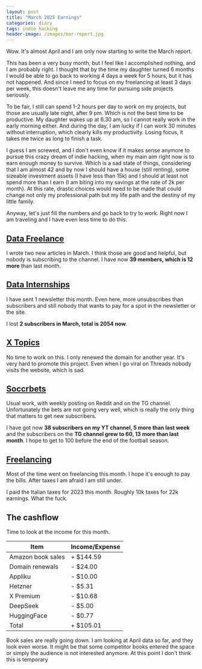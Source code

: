 ```yaml
---
layout: post
title: "March 2025 Earnings"
categories: diary
tags: indie hacking
header-image: /images/mar-report.jpg
---
```


Wow. It's almost April and I am only now starting to write the March report.

This has been a very busy month, but I feel like I accomplished nothing, and I am probably right. I thought that by the time my daughter turned 6 months I would be able to go back to working 4 days a week for 5 hours, but it has not happened. And since I need to focus on my freelancing at least 3 days per week, this doesn't leave me any time for pursuing side projects seriously.

To be fair, I still can spend 1-2 hours per day to work on my projects, but those are usually late night, after 9 pm. Which is not the best time to be productive. My daughter wakes up at 6.30 am, so I cannot really work in the early morning either. And during the day, I am lucky if I can work 30 minutes without interruption, which clearly kills my productivity. Losing focus, it takes me twice as long to finish a task.

I guess I am screwed, and I don't even know if it makes sense anymore to pursue this crazy dream of indie hacking, when my main aim right now is to earn enough money to survive. Which is a sad state of things, considering that I am almost 42 and by now I should have a house (still renting), some sizeable investment assets (I have less than 15k) and I should at least not spend more than I earn (I am biting into my savings at the rate of 2k per month). At this rate, drastic choices would need to be made that could change not only my professional path but my life path and the destiny of my little family.

Anyway, let's just fill the numbers and go back to try to work. Right now I am traveling and I have even less time to do this.

## [Data Freelance][tg-datafreelance]

I wrote two new articles in March. I think those are good and helpful, but nobody is subscribing to the channel. I have now **39 members, which is 12 more** than last month.

## [Data Internships][datainternships]

I have sent 1 newsletter this month. Even here, more unsubscribes than subscribers and still nobody that wants to pay for a spot in the newsletter or the site.

I lost **2 subscribers in March, total is 2054 now**.

## [X Topics][xtopics]

No time to work on this. I only renewed the domain for another year. It's very hard to promote this project. Even when I go viral on Threads nobody visits the website, which is sad.

## [Soccrbets][soccrbets]

Usual work, with weekly posting on Reddit and on the TG channel. Unfortunately the bets are not going very well, which is really the only thing that matters to get new subscribers.

I have got now **38 subscribers on my YT channel, 5 more than last week** and the subscribers on the **TG channel grew to 60, 13 more than last month**. I hope to get to 100 before the end of the football season.

## [Freelancing][personal]

Most of the time went on freelancing this month. I hope it's enough to pay the bills. After taxes I am afraid I am still under.

I paid the Italian taxes for 2023 this month. Roughly 10k taxes for 22k earnings. What the fuck.

## The cashflow

Time to look at the income for this month.

| Item              | Income/Expense |
| ----------------- | -------------- |
| Amazon book sales | + $144.59      |
| Domain renewals   | - $24.00       |
| Appliku           | - $10.00       |
| Hetzner           | - $5.31        |
| X Premium         | - $10.68       |
| DeepSeek          | - $5.00        |
| HuggingFace       | - $0.77        |
| Total             | + $105.01      |

Book sales are really going down. I am looking at April data so far, and they look even worse. It might be that some competitor books entered the space or simply the audience is not interested anymore. At this point I don't think this is temporary

[soccrbets]: https://soccrbets.com
[xtopics]: https://xtopics.co
[personal]: https://x.com/tropianhs
[datainternships]: https://datainternships.co
[telegram-soccrbets]: https://t.me/soccrbets
[soccrbets-video]: https://youtu.be/4US_E-1cL0w
[tg-datafreelance]: https://t.me/datafreelance
[yt-video]: https://youtu.be/WXE_ewe6zqM
